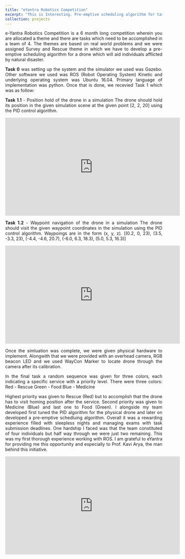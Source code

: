 ```yaml
---
title: "eYantra Robotics Competition"
excerpt: "This is Interesting. Pre-emptive scheduling algorithm for task allocation which could be used in drones at the time of survey and rescue in disaster afflicted areas.<br/><img src='/images/projects/eyrc/eyrc_pv.jpg'>"
collection: projects
---
```


<p style="text-align: justify">
e-Yantra Robotics Competition is a 6 month long competition wherein you are allocated a theme and there are tasks which need to be accomplished in a team of 4. The themes are based on real world problems and we were assigned Survey and Rescue theme in which we have to develop a pre-emptive scheduling algorithm for a drone which will aid individuals afflicted by natural disaster.</p>

<p style="text-align: justify">
<b>Task 0</b> was setting up the system and the simulator we used was Gazebo. Other software we used was ROS (Robot Operating System) Kinetic and underlying operating system was Ubuntu 16.04. Primary language of implementation was python. Once that is done, we recevied Task 1 which was as follow:</p>

<p style="text-align: justify">
<b>Task 1.1</b> - Position hold of the drone in a simulation
	   The drone should hold its position in the given simulation scene at the given point [2, 2, 20] using the PID control algorithm.
</p>

<p style="text-align: justify">
<iframe width="560" height="315" src="https://www.youtube.com/embed/xRDrj8BBL4Y?si=0mCUtrI0Pf1qUYVv" title="YouTube video player" frameborder="0" allow="accelerometer; autoplay; clipboard-write; encrypted-media; gyroscope; picture-in-picture; web-share" allowfullscreen></iframe></p>

<p style="text-align: justify">
<b>Task 1.2</b> - Waypoint navigation of the drone in a simulation
	   The drone should visit the given waypoint coordinates in the simulation using the PID control algorithm. Waypoings are in the form (x, y, z).
	   [(0.2, 0, 23), (3.5, -3.3, 23), (-4.4, -4.6, 20.7), (-6.0, 6.3, 18.3), (5.0, 5.3, 16.3)]
</p>

<p style="text-align: justify">
<iframe width="560" height="315" src="https://www.youtube.com/embed/p4Qnun8-WfE?si=4zsKicBg2dkS9Vfi" title="YouTube video player" frameborder="0" allow="accelerometer; autoplay; clipboard-write; encrypted-media; gyroscope; picture-in-picture; web-share" allowfullscreen></iframe></p>

<p style="text-align: justify">
Once the simluation was complete, we were given physical hardware to implement. Alongwith that we were provided with an overhead camera, RGB beacon LED and we used WayCon Marker to locate drone through the camera after its calibration.</p>

<p style="text-align: justify">
In the final task a random sequence was given for three colors, each indicating a specific service with a priority level. There were three colors:
Red - Rescue
Green - Food
Blue - Medicine
</p>

<p style="text-align: justify">
Highest priority was given to Rescue (Red) but to accomplish that the drone has to visit homing position after the service. Second priority was given to Medicine (Blue) and last one to Food (Green). I alongside my team developed first tuned the PID algorithm for the physical drone and later on developed a pre-emptive schedluing algorithm. Overall it was a rewarding experience filled with sleepless nights and managing exams with task submission deadlines. One hardship I faced was that the team constituted of four individuals but half way through we were just two remaining. This was my first thorough experience working with ROS. I am grateful to eYantra for providing me this opportunity and especially to Prof. Kavi Arya, the man behind this initiative.</p>

<p style="text-align: justify">
<iframe width="560" height="315" src="https://www.youtube.com/embed/91-KuGHN9CY?si=PXUnFKIFkjv-0yfb" title="YouTube video player" frameborder="0" allow="accelerometer; autoplay; clipboard-write; encrypted-media; gyroscope; picture-in-picture; web-share" allowfullscreen></iframe></p>
